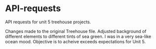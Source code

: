 # API-requests
API requests for unit 5 treehouse projects.

Changes made to the original Treehouse file. Adjusted background of different elements to different tints of sea green. 
I was in a very sea-like ocean mood. Objective is to acheive exceeds expectations for Unit 5.
